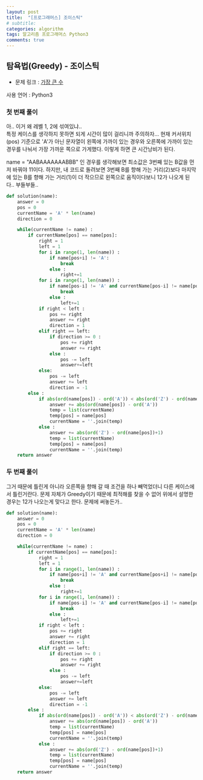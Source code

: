 ```yaml
---
layout: post
title:  "[프로그래머스] 조이스틱"
# subtitle: 
categories: algorithm
tags: 알고리즘 프로그래머스 Python3
comments: true
---
```


## 탐욕법(Greedy) - 조이스틱

* 문제 링크 : [가장 큰 수](https://programmers.co.kr/learn/courses/30/lessons/42860#)

사용 언어 : Python3

### 첫 번째 풀이

아.. 이거 왜 레벨 1, 2에 섞여있냐..  
특정 케이스를 생각하지 못하면 되게 시간이 많이 걸리니까 주의하자...
현재 커서위치(pos) 기준으로 'A'가 아닌 문자열이 왼쪽에 가까이 있는 경우와 오른쪽에
가까이 있는 경우를 나눠서 가장 가까운 쪽으로 가게했다. 이렇게 하면 큰 시간낭비가 된다.

name = "AABAAAAAAABBB" 인 경우를 생각해보면 최소값은 3번째 있는 B값을 먼저 바꿔야 11이다. 하지만, 내 코드로 돌려보면 3번째 B를 향해 가는 거리(2)보다 마지막에 있는 B를 향해 가는 거리(1)이 더 작으므로 왼쪽으로 움직이다보니 12가 나오게 된다.. 부들부들..


```python
def solution(name):
    answer = 0
    pos = 0
    currentName = 'A' * len(name)
    direction = 0

    while(currentName != name) :
        if currentName[pos] == name[pos]:
            right = 1
            left = 1
            for i in range(1, len(name)) :
                if name[pos+i] != 'A':
                    break
                else :
                    right+=1
            for i in range(1, len(name)) :
                if name[pos-i] != 'A' and currentName[pos-i] != name[pos-i]:
                    break
                else :
                    left+=1
            if right < left :
                pos += right
                answer += right
                direction = 1
            elif right == left:
                if direction >= 0 :
                    pos += right
                    answer += right
                else :
                    pos -= left
                    answer+=left
            else:
                pos -= left
                answer += left
                direction = -1
        else :
            if abs(ord(name[pos]) - ord('A')) < abs(ord('Z') - ord(name[pos])) :
                answer += abs(ord(name[pos]) - ord('A'))
                temp = list(currentName)
                temp[pos] = name[pos]
                currentName = ''.join(temp)
            else :
                answer += abs(ord('Z') - ord(name[pos])+1)
                temp = list(currentName)
                temp[pos] = name[pos]
                currentName = ''.join(temp)
    return answer
```

### 두 번째 풀이

그거 때문에 틀린게 아니라 오른쪽을 향해 갈 때 조건을 하나 빼먹었더니 다른 케이스에서 틀린거란다. 문제 자체가 Greedy이기 때문에 최적해를 찾을 수 없어 위에서 설명한 경우는 12가 나오는게 맞다고 한다. 문제에 써놓든가..

```python
def solution(name):
    answer = 0
    pos = 0
    currentName = 'A' * len(name)
    direction = 0

    while(currentName != name) :
        if currentName[pos] == name[pos]:
            right = 1
            left = 1
            for i in range(1, len(name)) :
                if name[pos+i] != 'A' and currentName[pos+i] != name[pos+i]:
                    break
                else :
                    right+=1
            for i in range(1, len(name)) :
                if name[pos-i] != 'A' and currentName[pos-i] != name[pos-i]:
                    break
                else :
                    left+=1
            if right < left :
                pos += right
                answer += right
                direction = 1
            elif right == left:
                if direction >= 0 :
                    pos += right
                    answer += right
                else :
                    pos -= left
                    answer+=left
            else:
                pos -= left
                answer += left
                direction = -1
        else :
            if abs(ord(name[pos]) - ord('A')) < abs(ord('Z') - ord(name[pos])) :
                answer += abs(ord(name[pos]) - ord('A'))
                temp = list(currentName)
                temp[pos] = name[pos]
                currentName = ''.join(temp)
            else :
                answer += abs(ord('Z') - ord(name[pos])+1)
                temp = list(currentName)
                temp[pos] = name[pos]
                currentName = ''.join(temp)
    return answer
```